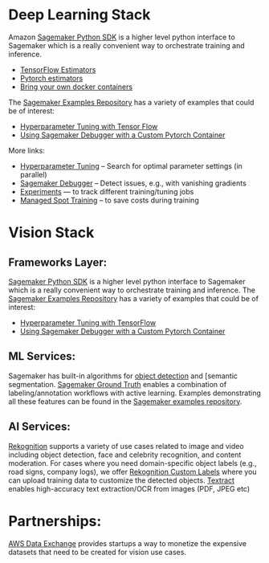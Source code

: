 # Deep Learning Stack
 
Amazon [Sagemaker Python SDK](https://github.com/aws/sagemaker-python-sdk) is a higher level python interface to Sagemaker which is a really convenient way to orchestrate training and inference. 

* [TensorFlow Estimators](https://sagemaker.readthedocs.io/en/stable/using_tf.html)
* [Pytorch estimators](https://github.com/aws/sagemaker-python-sdk#pytorch-sagemaker-estimators)
* [Bring your own docker containers](https://sagemaker.readthedocs.io/en/stable/overview.html#byo-docker-containers-with-sagemaker-estimators)
 
The [Sagemaker Examples Repository](https://github.com/awslabs/amazon-sagemaker-examples) has a variety of examples that could be of interest:
* [Hyperparameter Tuning with Tensor Flow](https://github.com/awslabs/amazon-sagemaker-examples/tree/master/hyperparameter_tuning/tensorflow_mnist)
* [Using Sagemaker Debugger with a Custom Pytorch Container](https://github.com/awslabs/amazon-sagemaker-examples/blob/master/sagemaker-debugger/pytorch_custom_container/pytorch_byoc_smdebug.ipynb)
 
More links:
* [Hyperparameter Tuning](https://docs.aws.amazon.com/sagemaker/latest/dg/automatic-model-tuning-ex.html) – Search for optimal parameter settings (in parallel)
* [Sagemaker Debugger](https://docs.aws.amazon.com/sagemaker/latest/dg/train-debugger.html) – Detect issues, e.g., with vanishing gradients
* [Experiments](https://github.com/aws/sagemaker-experiments) — to track different training/tuning jobs
* [Managed Spot Training](https://docs.aws.amazon.com/sagemaker/latest/dg/model-managed-spot-training.html) – to save costs during training
 
# Vision Stack 
 
## Frameworks Layer: 
[Sagemaker Python SDK](https://github.com/aws/sagemaker-python-sdk) is a higher level python interface to Sagemaker which is a really convenient way to orchestrate training and inference. The [Sagemaker Examples Repository](https://github.com/awslabs/amazon-sagemaker-examples) has a variety of examples that could be of interest:
* [Hyperparameter Tuning with TensorFlow](https://github.com/awslabs/amazon-sagemaker-examples/tree/master/hyperparameter_tuning/tensorflow_mnist)
* [Using Sagemaker Debugger with a Custom Pytorch Container](https://github.com/awslabs/amazon-sagemaker-examples/blob/master/sagemaker-debugger/pytorch_custom_container/pytorch_byoc_smdebug.ipynb)
 
## ML Services: 
Sagemaker has built-in algorithms for [object detection](https://docs.aws.amazon.com/sagemaker/latest/dg/object-detection.html) and [semantic segmentation[](https://docs.aws.amazon.com/sagemaker/latest/dg/semantic-segmentation.html). [Sagemaker Ground Truth](https://docs.aws.amazon.com/sagemaker/latest/dg/sms.html) enables a combination of labeling/annotation workflows with active learning. Examples demonstrating all these features can be found in the [Sagemaker examples repository](https://github.com/awslabs/amazon-sagemaker-examples).
 
## AI Services: 
[Rekognition](https://docs.aws.amazon.com/rekognition/latest/dg/what-is.html) supports a variety of use cases related to image and video including object detection, face and celebrity recognition, and content moderation. For cases where you need domain-specific object labels (e.g., road signs, company logs), we offer [Rekognition Custom Labels](https://docs.aws.amazon.com/rekognition/latest/customlabels-dg/what-is.html) where you can upload training data to customize the detected objects.
[Textract](https://docs.aws.amazon.com/textract/latest/dg/what-is.html) enables high-accuracy text extraction/OCR from images (PDF, JPEG etc)
 
# Partnerships: 
[AWS Data Exchange](https://aws.amazon.com/data-exchange/) provides startups a way to monetize the expensive datasets that need to be created for vision use cases.
